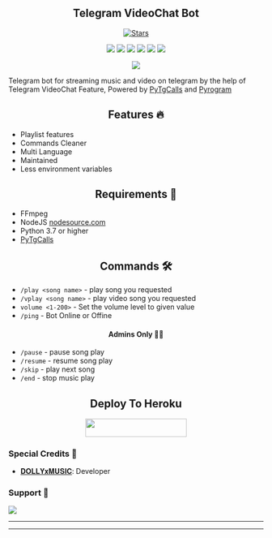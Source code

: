 <h2 align="center">Telegram VideoChat Bot</h2>
<p>

<p align="center">
    <a href="https://github.com/hnyop/BabyGirlMusic/stargazers"><img src="https://img.shields.io/github/stars/hmyop/BabyGirlMusic?label=Stars&style=flat-square&logo=github&color=F10070" alt="Stars" /></a>
</p>
<p align="center">
    <a href="https://github.com/hnyop/BabyGirlMusic"> <img src="https://img.shields.io/github/repo-size/AnonymousBoy1025/BabyGirlMusic?color=orange&logo=github&logoColor=green&style=for-the-badge" /></a>
    <a href="https://github.com/hnyop/BabyGirlMusic/commits/AnonymousBoy1025"> <img src="https://img.shields.io/github/last-commit/AnonymousBoy1025/BabyGirlMusic?color=blue&logo=github&logoColor=green&style=for-the-badge" /></a>
    <a href="https://github.com/hnyop/BabyGirlMusic/graphs/commit-activity" alt="Maintenance"> <img src="https://img.shields.io/badge/Maintained%3F-yes-red.svg?style=flat-square" /></a>
    <a href="https://github.com/hnyop/BabyGirlMusic/issues"> <img src="https://img.shields.io/github/issues/AnonymousBoy1025/BabyGirlMusic?color=blueviolet&logo=github&logoColor=green&style=for-the-badge" /></a>
    <a href="https://github.com/hnyop/BabyGirlMusic/network/members"> <img src="https://img.shields.io/github/forks/AnonymousBoy1025/BabyGirlMusic?color=red&logo=github&logoColor=green&style=for-the-badge" /></a>  
    <a href="https://pypi.org/project/Pyrogram/"> <img src="https://img.shields.io/pypi/v/pyrogram?color=yellow&label=pyrogram&logo=python&logoColor=green&style=for-the-badge" /></a>
</p>

<p align="center"><a href="https://t.me/R_O_Y_A_L_F_I_G_H_T_E_R_S"><img src="https://te.legra.ph/file/b47d5bc8a380de7143132.jpg"></a></p>

Telegram bot for streaming music and video on telegram by the help of Telegram VideoChat Feature, 
Powered by <a href="https://github.com/pytgcalls/pytgcalls">PyTgCalls</a>
and <a href="https://github.com/pyrogram/pyrogram">Pyrogram</a>
</p>

<h2 align="center"> Features 🔥 </h2> 
<ul>
    <li>Playlist features</li>
    <li>Commands Cleaner</li>
    <li>Multi Language</li>
    <li>Maintained</li>
    <li>Less environment variables</li>
</ul>

<h2 align="center"> Requirements 📝 </h2>

- FFmpeg
- NodeJS [nodesource.com](https://nodesource.com/)
- Python 3.7 or higher
- [PyTgCalls](https://github.com/pytgcalls/pytgcalls)

<h2 align="center"> Commands 🛠 </h2>

- `/play <song name>` - play song you requested
- `/vplay <song name>` - play video song you requested
- `volume <1-200>` - Set the volume level to given value
- `/ping` - Bot Online or Offine

<h4 align="center"> Admins Only 👷‍♂️ </h4>

- `/pause` - pause song play
- `/resume` - resume song play
- `/skip` - play next song
- `/end` - stop music play

<h2 align="center"> Deploy To Heroku </h2>
<p align="center"><a href="https://heroku.com/deploy?template=https://github.com/AnonymousBoy1025/BabyGirlMusic"> <img src="https://img.shields.io/badge/Deploy%20To%20Heroku-black?style=for-the-badge&logo=heroku" width="200" height="35.45"/></a></p>

### Special Credits 💖
- [𝐃𝐎𝐋𝐋𝐘𝐱𝐌𝐔𝐒𝐈𝐂](https://github.com/hnyop): Developer

### Support 🎑
<a href="https://t.me/R_O_Y_A_L_F_I_G_H_T_E_R_S"><img src="https://img.shields.io/badge/-𝐃𝐎𝐋𝐋𝐘𝐱𝐌𝐔𝐒𝐈𝐂-blue.svg?style=for-the-badge&logo=Telegram"></a>

------------------------------------------------
-------------------------------------------------
